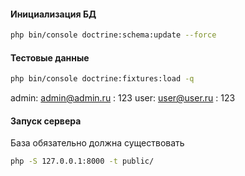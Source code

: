 #### Инициализация БД

```bash
php bin/console doctrine:schema:update --force
```

#### Тестовые данные

```bash
php bin/console doctrine:fixtures:load -q
```
admin: admin@admin.ru : 123
user:  user@user.ru : 123

#### Запуск сервера

База обязательно должна существовать

```bash
php -S 127.0.0.1:8000 -t public/
```
